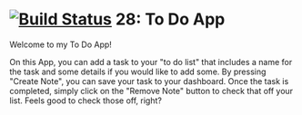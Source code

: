 [![Build Status](https://travis-ci.org/JPLaw/28-routing-and-testing-notes-app.svg?branch=master)](https://travis-ci.org/JPLaw/28-routing-and-testing-notes-app) 28: To Do App
===
Welcome to my To Do App!

On this App, you can add a task to your "to do list" that includes a name for the task and some details if you would like to add some. By pressing "Create Note", you can save your task to your dashboard. Once the task is completed, simply click on the "Remove Note" button to check that off your list. Feels good to check those off, right?


